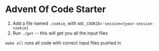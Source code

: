 # Advent Of Code Starter
1. Add a file named `.cookie`, with `AOC_COOKIE='session={your-session-cookie}`
2. Run `./get` -- this will get you all the input files

`make all` runs all code with correct input files pushed in
